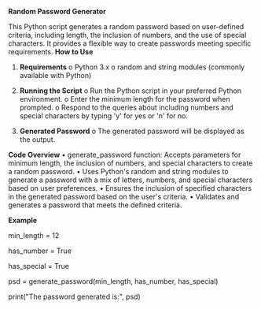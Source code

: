 **Random Password Generator**


This Python script generates a random password based on user-defined criteria, including length, the inclusion of numbers, and the use of special characters. It provides a flexible way to create passwords meeting specific requirements.
**How to Use**


1.	**Requirements**
o	Python 3.x
o	random and string modules (commonly available with Python)


2.	**Running the Script**
o	Run the Python script in your preferred Python environment.
o	Enter the minimum length for the password when prompted.
o	Respond to the queries about including numbers and special characters by typing 'y' for yes or 'n' for no.


3.	**Generated Password**
o	The generated password will be displayed as the output.


**Code Overview**
•	generate_password function: Accepts parameters for minimum length, the inclusion of numbers, and special characters to create a random password.
•	Uses Python's random and string modules to generate a password with a mix of letters, numbers, and special characters based on user preferences.
•	Ensures the inclusion of specified characters in the generated password based on the user's criteria.
•	Validates and generates a password that meets the defined criteria.


**Example**

min_length = 12


has_number = True


has_special = True

psd = generate_password(min_length, has_number, has_special)


print("The password generated is:", psd)

